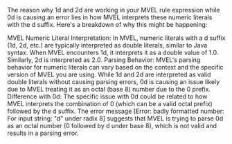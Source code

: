 The reason why 1d and 2d are working in your MVEL rule expression while 0d is causing an error lies in how MVEL interprets these numeric literals with the d suffix. Here's a breakdown of why this might be happening:

MVEL Numeric Literal Interpretation:
In MVEL, numeric literals with a d suffix (1d, 2d, etc.) are typically interpreted as double literals, similar to Java syntax.
When MVEL encounters 1d, it interprets it as a double value of 1.0.
Similarly, 2d is interpreted as 2.0.
Parsing Behavior:
MVEL's parsing behavior for numeric literals can vary based on the context and the specific version of MVEL you are using.
While 1d and 2d are interpreted as valid double literals without causing parsing errors, 0d is causing an issue likely due to MVEL treating it as an octal (base 8) number due to the 0 prefix.
Difference with 0d:
The specific issue with 0d could be related to how MVEL interprets the combination of 0 (which can be a valid octal prefix) followed by the d suffix.
The error message [Error: badly formatted number: For input string: "d" under radix 8] suggests that MVEL is trying to parse 0d as an octal number (0 followed by d under base 8), which is not valid and results in a parsing error.
